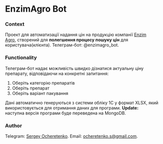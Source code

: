 # EnzimAgro Bot

### Context
Проект для автоматизації надання цін на продукцію компанії [Enzim Agro](https://agro.enzim.biz/), створений для **полегшення процесу пошуку цін** для користувача(клієнта). Телеграм-бот: @enzimagro_bot.

### Functionality

Телеграм-бот надає можливість швидко дізнатися актуальну ціну препарату, відповідаючи на конкретні запитання:
1. Оберіть категорію препаратів
2. Оберіть препарат
3. Оберіть варіант пакування

Дані автоматично генеруються з системи обліку 1С у формат XLSX, який використовується для отримання даних для програми.
**Update:** наступна версія програми буде переведена на MongoDB.

### Author
Telegram: [Sergey Ocheretenko](https://t.me/OcheretenkoS).
Email: [ocheretenko.s@gmail.com](mailto:ocheretenko.s@gmail.com).
